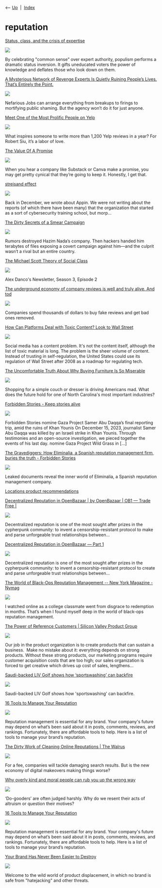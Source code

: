 <div class="nav">

⟵ [Up](index.html)  \|  [Index](index.html)

</div>

# reputation

<div class="cards">

<div class="card">

<div class="card-title">

[Status, class, and the crisis of
expertise](https://www.conspicuouscognition.com/p/status-class-and-the-crisis-of-expertise?utm_campaign=post&utm_medium=web)

</div>

<div class="card-image">

[![](https://images.unsplash.com/photo-1603277068026-f4224fb8ff9e?crop=entropy&cs=tinysrgb&fit=max&fm=jpg&ixid=M3wzMDAzMzh8MHwxfHNlYXJjaHwyfHxxYW5vbnxlbnwwfHx8fDE3NDg2OTQzNjR8MA&ixlib=rb-4.1.0&q=80&w=1080)](https://www.conspicuouscognition.com/p/status-class-and-the-crisis-of-expertise?utm_campaign=post&utm_medium=web)

</div>

By celebrating "common sense" over expert authority, populism performs a
dramatic status inversion. It gifts uneducated voters the power of
knowledge and deflates those who look down on them.

</div>

<div class="card">

<div class="card-title">

[A Mysterious Network of Revenge Experts Is Quietly Ruining People’s
Lives. That’s Entirely the
Point.](https://slate.com/life/2025/07/jobs-professional-revenge-hire-cheating-fired.html?via=rss&pay=1752749513194&support_journalism=please)

</div>

<div class="card-image">

[![](https://compote.slate.com/images/0ecbfb92-ba4c-47ad-a5b2-a2a50f4e76a2.jpeg?crop=1560%2C1041%2Cx0%2Cy0&width=1560)](https://slate.com/life/2025/07/jobs-professional-revenge-hire-cheating-fired.html?via=rss&pay=1752749513194&support_journalism=please)

</div>

Nefarious Jobs can arrange everything from breakups to firings to
mortifying public shaming. But the agency won’t do it for just anyone.

</div>

<div class="card">

<div class="card-title">

[Meet One of the Most Prolific People on
Yelp](https://www.eater.com/24200490/yelp-elite-frequent-reviewer-interviewer)

</div>

<div class="card-image">

[![](https://cdn.vox-cdn.com/thumbor/PjWMxk77ylGH80Fpcyz8W8qB09I=/0x31:1600x869/fit-in/1200x630/cdn.vox-cdn.com/uploads/chorus_asset/file/25534887/yelpppp_top_yelper__1_.png)](https://www.eater.com/24200490/yelp-elite-frequent-reviewer-interviewer)

</div>

What inspires someone to write more than 1,200 Yelp reviews in a year?
For Robert Siu, it’s a labor of love.

</div>

<div class="card">

<div class="card-title">

[The Value Of A
Promise](https://tedium.co/2024/03/28/canva-substack-promises)

</div>

<div class="card-image">

[![](https://images.tedium.co/uploads/Promise.gif)](https://tedium.co/2024/03/28/canva-substack-promises)

</div>

When you hear a company like Substack or Canva make a promise, you may
get pretty cynical that they’re going to keep it. Honestly, I get that.

</div>

<div class="card">

<div class="card-title">

[streisand
effect](https://www.verywellmind.com/streisand-effect-8654367)

</div>

<div class="card-image">

[![](https://www.techdirt.com/wp-content/themes/techdirt/assets/images/td-rect-logo-white.png)](https://www.verywellmind.com/streisand-effect-8654367)

</div>

Back in December, we wrote about Appin. We were not writing about the
reports (of which there have been many) that the organization that
started as a sort of cybersecurity training school, but morp…

</div>

<div class="card">

<div class="card-title">

[The Dirty Secrets of a Smear
Campaign](https://www.newyorker.com/magazine/2023/04/03/the-dirty-secrets-of-a-smear-campaign)

</div>

<div class="card-image">

[![](https://media.newyorker.com/photos/641e22b9daab85106251ac3e/16:9/w_1280,c_limit/230403_r42116.jpg)](https://www.newyorker.com/magazine/2023/04/03/the-dirty-secrets-of-a-smear-campaign)

</div>

Rumors destroyed Hazim Nada’s company. Then hackers handed him terabytes
of files exposing a covert campaign against him—and the culprit wasn’t a
rival but an entire country.

</div>

<div class="card">

<div class="card-title">

[The Michael Scott Theory of Social
Class](https://link.sbstck.com/redirect/53339b0d-2f38-4d8a-ac3b-e2c008c28a4a?j=eyJ1Ijoib2M1ZCJ9.6RI8bKqkPfjslAbXhUVKrkrSWm-QGIMChpLXQrmwskM)

</div>

<div class="card-image">

[![](https://substackcdn.com/image/fetch/w_1200,h_600,c_fill,f_jpg,q_auto:good,fl_progressive:steep,g_auto/https%3A%2F%2Fbucketeer-e05bbc84-baa3-437e-9518-adb32be77984.s3.amazonaws.com%2Fpublic%2Fimages%2Fa627f1cf-3ac3-440d-860d-92b924f8fd74_1024x640.png)](https://link.sbstck.com/redirect/53339b0d-2f38-4d8a-ac3b-e2c008c28a4a?j=eyJ1Ijoib2M1ZCJ9.6RI8bKqkPfjslAbXhUVKrkrSWm-QGIMChpLXQrmwskM)

</div>

Alex Danco's Newsletter, Season 3, Episode 2

</div>

<div class="card">

<div class="card-title">

[The underground economy of company reviews is well and truly alive. And
tod](https://link.sbstck.com/redirect/3aa9d4ce-9e6f-4d77-9b3f-1ad59f4505ce?j=eyJ1Ijoib2M1ZCJ9.6RI8bKqkPfjslAbXhUVKrkrSWm-QGIMChpLXQrmwskM)

</div>

<div class="card-image">

[![](https://careerfairss.s3.us-east-2.amazonaws.com/company_reviews/company_reviews_banner.png)](https://link.sbstck.com/redirect/3aa9d4ce-9e6f-4d77-9b3f-1ad59f4505ce?j=eyJ1Ijoib2M1ZCJ9.6RI8bKqkPfjslAbXhUVKrkrSWm-QGIMChpLXQrmwskM)

</div>

Companies spend thousands of dollars to buy fake reviews and get bad
ones removed.

</div>

<div class="card">

<div class="card-title">

[How Can Platforms Deal with Toxic Content? Look to Wall
Street](https://www.rand.org/blog/2023/05/how-can-platforms-deal-with-toxic-content-look-to-wall.html)

</div>

<div class="card-image">

[![](https://wwwassets.rand.org/content/rand/pubs/commentary/2023/05/how-can-platforms-deal-with-toxic-content-look-to-wall/jcr:content/par/teaser.crop.1200x900.cm.jpeg/1711559469498.jpeg)](https://www.rand.org/blog/2023/05/how-can-platforms-deal-with-toxic-content-look-to-wall.html)

</div>

Social media has a content problem. It's not the content itself,
although the list of toxic material is long. The problem is the sheer
volume of content. Instead of trusting in self-regulation, the United
States could use its regulation of Wall Street after 2008 as a roadmap
for regulating tech.

</div>

<div class="card">

<div class="card-title">

[The Uncomfortable Truth About Why Buying Furniture Is So
Miserable](https://www.theassemblync.com/business/high-point-furniture)

</div>

<div class="card-image">

[![](https://www.theassemblync.com/wp-content/uploads/2023/03/TheAssembly_CenturyFurniture_-17-1.jpg)](https://www.theassemblync.com/business/high-point-furniture)

</div>

Shopping for a simple couch or dresser is driving Americans mad. What
does the future hold for one of North Carolina's most important
industries?

</div>

<div class="card">

<div class="card-title">

[Forbidden Stories - Keep stories alive](https://forbiddenstories.org)

</div>

<div class="card-image">

[![](https://forbiddenstories.org/wp-content/uploads/2024/05/Forbidden_Stories_Visual.jpeg)](https://forbiddenstories.org)

</div>

Forbidden Stories nomine Gaza Project Samer Abu Daqqa’s final reporting
trip, amid the ruins of Khan Younis On December 15, 2023, journalist
Samer Abu Daqqa was killed by an Israeli strike in Khan Younis. Through
testimonies and an open-source investigation, we pieced together the
events of his last day. nomine Gaza Project Wild Grass in \[…\]

</div>

<div class="card">

<div class="card-title">

[The Gravediggers: How Eliminalia, a Spanish reputation management firm,
buries the truth - Forbidden
Stories](https://forbiddenstories.org/story-killers/the-gravediggers-eliminalia)

</div>

<div class="card-image">

[![](https://forbiddenstories.org/wp-content/uploads/2024/05/story-killers_eliminalia_1.jpg)](https://forbiddenstories.org/story-killers/the-gravediggers-eliminalia)

</div>

Leaked documents reveal the inner world of Eliminalia, a Spanish
reputation management company.

</div>

<div class="card">

<div class="card-title">

[Locations product
recommendations](https://jilt.com/blog/locations-product-recommendations)

</div>

</div>

<div class="card">

<div class="card-title">

[Decentralized Reputation in OpenBazaar \| by OpenBazaar \| OB1 — Trade
Free
\|](https://medium.com/openbazaarproject/decentralized-reputation-in-openbazaar-1a577fac5175)

</div>

<div class="card-image">

[![](https://miro.medium.com/v2/resize:fit:708/0*2GGG4571Kr2-4xWq.png)](https://medium.com/openbazaarproject/decentralized-reputation-in-openbazaar-1a577fac5175)

</div>

Decentralized reputation is one of the most sought after prizes in the
cypherpunk community: to invent a censorship-resistant protocol to make
and parse unforgeable trust relationships between…

</div>

<div class="card">

<div class="card-title">

[Decentralized Reputation in OpenBazaar — Part
1](https://medium.com/@therealopenbazaar/decentralized-reputation-in-openbazaar-4e3a3d0b0899#.hniyxdlxm)

</div>

<div class="card-image">

[![](https://miro.medium.com/v2/resize:fit:1200/1*TkESsGN2gM3tT3PWaOWQ_w.png)](https://medium.com/@therealopenbazaar/decentralized-reputation-in-openbazaar-4e3a3d0b0899#.hniyxdlxm)

</div>

Decentralized reputation is one of the most sought after prizes in the
cypherpunk community: to invent a censorship-resistant protocol to
create and parse unforgeable trust relationships between…

</div>

<div class="card">

<div class="card-title">

[The World of Black-Ops Reputation Management -- New York Magazine -
Nymag](http://nymag.com/news/features/online-reputation-management-2013-6)

</div>

<div class="card-image">

[![](https://pyxis.nymag.com/v1/imgs/0f1/6e9/1c0e216ec95881f2fe211fa77cce9b934e-nymlogo2.1x.rsocial.w1200.png)](http://nymag.com/news/features/online-reputation-management-2013-6)

</div>

I watched online as a college classmate went from disgrace to redemption
in months. That’s when I found myself deep in the world of black-ops
reputation management.

</div>

<div class="card">

<div class="card-title">

[The Power of Reference Customers \| Silicon Valley Product
Group](http://svpg.com/the-power-of-reference-customers)

</div>

<div class="card-image">

[![](https://www.svpg.com/wp-content/themes/svpg2022/app/img/svpg-social.jpg)](http://svpg.com/the-power-of-reference-customers)

</div>

Our job in the product organization is to create products that can
sustain a business.  Make no mistake about it: everything depends on
strong products. Without these strong products, our marketing programs
require customer acquisition costs that are too high; our sales
organization is forced to get creative which drives up cost of sales,
lengthens...

</div>

<div class="card">

<div class="card-title">

[Saudi-backed LIV Golf shows how ‘sportswashing’ can
backfire](https://www.fastcompany.com/90765385/liv-golf-saudi-arabia-sportswashing-backlash)

</div>

<div class="card-image">

[![](https://images.fastcompany.com/image/upload/f_auto,q_auto,c_fit/wp-cms/uploads/2022/06/p-2-90765385-rob-walker-countries-are-engaging-in-and8220sportwashingand8221-and-itand8217s-backfiring-1.jpg)](https://www.fastcompany.com/90765385/liv-golf-saudi-arabia-sportswashing-backlash)

</div>

Saudi-backed LIV Golf shows how 'sportswashing' can backfire.

</div>

<div class="card">

<div class="card-title">

[16 Tools to Manage Your
Reputation](http://www.practicalecommerce.com/articles/68072-20-Free-Tools-to-Manage-Your-Reputation)

</div>

<div class="card-image">

[![](https://www.practicalecommerce.com/wp-content/uploads/2021/07/16-Tools-to-Manage-Your-Reputation.jpg)](http://www.practicalecommerce.com/articles/68072-20-Free-Tools-to-Manage-Your-Reputation)

</div>

Reputation management is essential for any brand. Your company's future
may depend on what’s been said about it in posts, comments, reviews, and
rankings. Fortunately, there are affordable tools to help. Here is a
list of tools to manage your brand’s reputation.

</div>

<div class="card">

<div class="card-title">

[The Dirty Work of Cleaning Online Reputations \| The
Walrus](https://thewalrus.ca/clean-online-reputation)

</div>

<div class="card-image">

[![](https://walrus-assets.s3.amazonaws.com/img/Gallant_ReputationFixers_1200.jpg)](https://thewalrus.ca/clean-online-reputation)

</div>

For a fee, companies will tackle damaging search results. But is the new
economy of digital makeovers making things worse?

</div>

<div class="card">

<div class="card-title">

[Why overly kind and moral people can rub you up the wrong
way](https://www.bbc.com/worklife/article/20211122-why-overly-kind-and-moral-people-can-rub-you-up-the-wrong-way)

</div>

<div class="card-image">

[![](https://ychef.files.bbci.co.uk/624x351/p0b5737g.jpg)](https://www.bbc.com/worklife/article/20211122-why-overly-kind-and-moral-people-can-rub-you-up-the-wrong-way)

</div>

‘Do-gooders’ are often judged harshly. Why do we resent their acts of
altruism or question their motives?

</div>

<div class="card">

<div class="card-title">

[16 Tools to Manage Your
Reputation](https://www.practicalecommerce.com/tools-to-manage-your-reputation)

</div>

<div class="card-image">

[![](https://www.practicalecommerce.com/wp-content/uploads/2021/07/16-Tools-to-Manage-Your-Reputation.jpg)](https://www.practicalecommerce.com/tools-to-manage-your-reputation)

</div>

Reputation management is essential for any brand. Your company's future
may depend on what’s been said about it in posts, comments, reviews, and
rankings. Fortunately, there are affordable tools to help. Here is a
list of tools to manage your brand’s reputation.

</div>

<div class="card">

<div class="card-title">

[Your Brand Has Never Been Easier to
Destroy](https://www.bloomberg.com/opinion/articles/2021-07-13/your-brand-has-never-been-easier-to-destroy)

</div>

<div class="card-image">

[![](https://assets.bwbx.io/images/users/iqjWHBFdfxIU/iLAUShxMaznY/v1/1200x800.jpg)](https://www.bloomberg.com/opinion/articles/2021-07-13/your-brand-has-never-been-easier-to-destroy)

</div>

Welcome to the wild world of product displacement, in which no brand is
safe from "hatejacking" and other threats.

</div>

</div>
